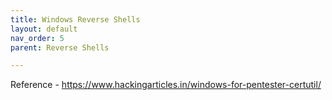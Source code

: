 ```yaml
---
title: Windows Reverse Shells
layout: default
nav_order: 5
parent: Reverse Shells

---
```


Reference - https://www.hackingarticles.in/windows-for-pentester-certutil/
